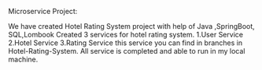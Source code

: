 
Microservice Project:

We have created Hotel Rating System project with help of Java ,SpringBoot, SQL,Lombook 
Created 3 services for hotel rating system.
1.User Service
2.Hotel Service
3.Rating Service
this service you can find in branches in  Hotel-Rating-System.
All service is completed and able to run in my local machine.
